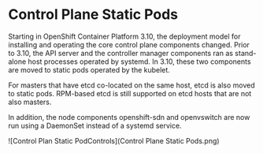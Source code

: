 # Control Plane Static Pods

Starting in OpenShift Container Platform 3.10, the deployment model for installing and operating the core control plane components changed. Prior to 3.10, the API server and the controller manager components ran as stand-alone host processes operated by systemd. In 3.10, these two components are moved to static pods operated by the kubelet.

For masters that have etcd co-located on the same host, etcd is also moved to static pods. RPM-based etcd is still supported on etcd hosts that are not also masters.

In addition, the node components openshift-sdn and openvswitch are now run using a DaemonSet instead of a systemd service.

![Control Plan Static PodControls](Control Plane Static Pods.png)
